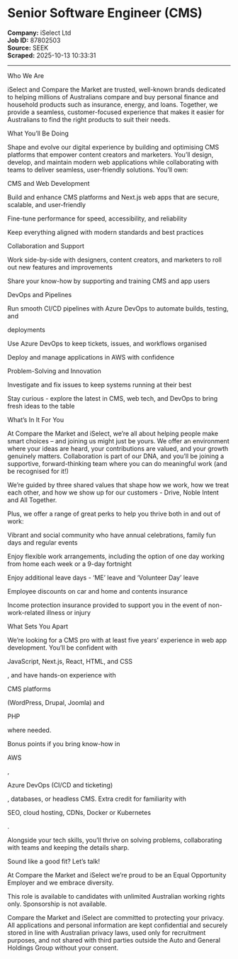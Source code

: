 # Senior Software Engineer (CMS)

**Company:** iSelect Ltd  
**Job ID:** 87802503  
**Source:** SEEK  
**Scraped:** 2025-10-13 10:33:31

---

Who We Are

iSelect and Compare the Market are trusted, well-known brands dedicated to helping millions of Australians compare and buy personal finance and household products such as insurance, energy, and loans. Together, we provide a seamless, customer-focused experience that makes it easier for Australians to find the right products to suit their needs.

What You’ll Be Doing

Shape and evolve our digital experience by building and optimising CMS platforms that empower content creators and marketers. You’ll design, develop, and maintain modern web applications while collaborating with teams to deliver seamless, user-friendly solutions. You’ll own:

CMS and Web Development

Build and enhance CMS platforms and Next.js web apps that are secure, scalable, and user-friendly

Fine-tune performance for speed, accessibility, and reliability

Keep everything aligned with modern standards and best practices

Collaboration and Support

Work side-by-side with designers, content creators, and marketers to roll out new features and improvements

Share your know-how by supporting and training CMS and app users

DevOps and Pipelines

Run smooth CI/CD pipelines with Azure DevOps to automate builds, testing, and

deployments

Use Azure DevOps to keep tickets, issues, and workflows organised

Deploy and manage applications in AWS with confidence

Problem-Solving and Innovation

Investigate and fix issues to keep systems running at their best

Stay curious - explore the latest in CMS, web tech, and DevOps to bring fresh ideas to the table

What’s In It For You

At Compare the Market and iSelect, we’re all about helping people make smart choices – and joining us might just be yours. We offer an environment where your ideas are heard, your contributions are valued, and your growth genuinely matters. Collaboration is part of our DNA, and you’ll be joining a supportive, forward-thinking team where you can do meaningful work (and be recognised for it!)

We’re guided by three shared values that shape how we work, how we treat each other, and how we show up for our customers - Drive, Noble Intent and All Together.

Plus, we offer a range of great perks to help you thrive both in and out of work:

Vibrant and social community who have annual celebrations, family fun days and regular events

Enjoy flexible work arrangements, including the option of one day working from home each week or a 9-day fortnight

Enjoy additional leave days - ‘ME’ leave and ‘Volunteer Day’ leave

Employee discounts on car and home and contents insurance

Income protection insurance provided to support you in the event of non-work-related illness or injury

What Sets You Apart

We’re looking for a CMS pro with at least five years’ experience in web app development. You’ll be confident with

JavaScript, Next.js, React, HTML, and CSS

, and have hands-on experience with

CMS platforms

(WordPress, Drupal, Joomla) and

PHP

where needed.

Bonus points if you bring know-how in

AWS

,

Azure DevOps (CI/CD and ticketing)

, databases, or headless CMS. Extra credit for familiarity with

SEO, cloud hosting, CDNs, Docker or Kubernetes

.

Alongside your tech skills, you’ll thrive on solving problems, collaborating with teams and keeping the details sharp.

Sound like a good fit? Let’s talk!

At Compare the Market and iSelect we’re proud to be an Equal Opportunity Employer and we embrace diversity.

This role is available to candidates with unlimited Australian working rights only. Sponsorship is not available.

Compare the Market and iSelect are committed to protecting your privacy. All applications and personal information are kept confidential and securely stored in line with Australian privacy laws, used only for recruitment purposes, and not shared with third parties outside the Auto and General Holdings Group without your consent.

